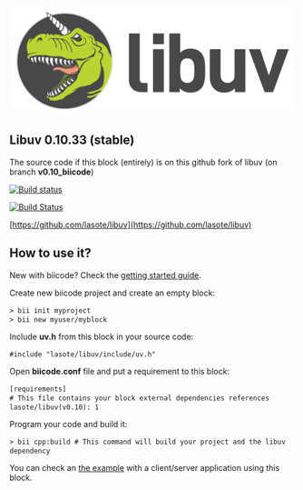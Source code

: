 ![libuv][libuv_banner]

## Libuv 0.10.33 (stable)

The source code if this block (entirely) is on this github fork of libuv (on branch **v0.10_biicode**)

[![Build status](https://ci.appveyor.com/api/projects/status/th4i98wk3jkrfuvg/branch/v0.10_biicode?svg=true)](https://ci.appveyor.com/project/lasote/libuv-1/branch/v0.10_biicode)

[![Build Status](https://travis-ci.org/lasote/libuv-1.svg?branch=v0.10_biicode)](https://travis-ci.org/lasote/libuv-1)

[https://github.com/lasote/libuv](https://github.com/lasote/libuv)

## How to use it?

New with biicode? Check the [getting started guide](http://docs.biicode.com/c++/gettingstarted.html).

Create new biicode project and create an empty block:
    
    > bii init myproject
    > bii new myuser/myblock


Include **uv.h** from this block in your source code:

    #include "lasote/libuv/include/uv.h"


Open **biicode.conf** file and put a requirement to this block:

    [requirements]
    # This file contains your block external dependencies references
    lasote/libuv(v0.10): 1


Program your code and build it: 

    > bii cpp:build # This command will build your project and the libuv dependency


You can check an [the example](http://www.biicode.com/examples/examples/libuv/v0.10) with a client/server application using this block.

[libuv_banner]: https://raw.githubusercontent.com/libuv/libuv/master/img/banner.png

